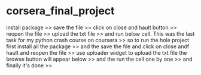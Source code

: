 # corsera_final_project
install package >> save the file >> click on close and hault button >> reopen the file >> upload the txt file >> and run below cell.
This was the last task for my python crash course on coursera   >>
 so to run the hole project first install all the package   >> 
 and the save the file and click on close andf hault and reopen the file  >>
 use uploader widget to upload the txt file the browse button will appear below >>
 and the run the cell one by one  >>
 and finally it's done   >>
